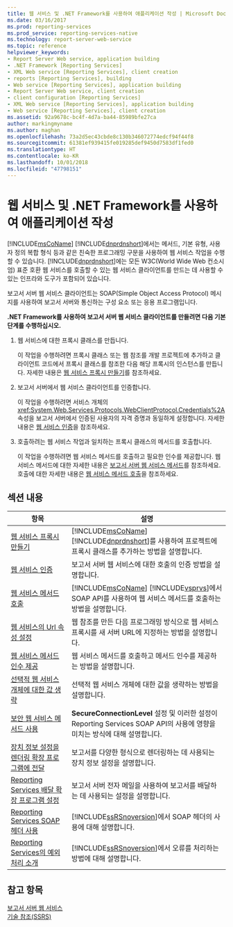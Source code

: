```yaml
---
title: 웹 서비스 및 .NET Framework를 사용하여 애플리케이션 작성 | Microsoft Docs
ms.date: 03/16/2017
ms.prod: reporting-services
ms.prod_service: reporting-services-native
ms.technology: report-server-web-service
ms.topic: reference
helpviewer_keywords:
- Report Server Web service, application building
- .NET Framework [Reporting Services]
- XML Web service [Reporting Services], client creation
- reports [Reporting Services], building
- Web service [Reporting Services], application building
- Report Server Web service, client creation
- client configuration [Reporting Services]
- XML Web service [Reporting Services], application building
- Web service [Reporting Services], client creation
ms.assetid: 92a9678c-bc4f-4d7a-ba44-85989bfe27ca
author: markingmyname
ms.author: maghan
ms.openlocfilehash: 73a2d5ec43cbde8c130b346072774edcf94f44f8
ms.sourcegitcommit: 61381ef939415fe019285def9450d7583df1fed0
ms.translationtype: HT
ms.contentlocale: ko-KR
ms.lasthandoff: 10/01/2018
ms.locfileid: "47798151"
---
```

# <a name="building-applications-using-the-web-service-and-the-net-framework"></a>웹 서비스 및 .NET Framework를 사용하여 애플리케이션 작성
  [!INCLUDE[msCoName](../../../includes/msconame-md.md)] [!INCLUDE[dnprdnshort](../../../includes/dnprdnshort-md.md)]에서는 메서드, 기본 유형, 사용자 정의 복합 형식 등과 같은 친숙한 프로그래밍 구문을 사용하여 웹 서비스 작업을 수행할 수 있습니다. [!INCLUDE[dnprdnshort](../../../includes/dnprdnshort-md.md)]에는 모든 W3C(World Wide Web 컨소시엄) 표준 호환 웹 서비스를 호출할 수 있는 웹 서비스 클라이언트를 만드는 데 사용할 수 있는 인프라와 도구가 포함되어 있습니다.  
  
 보고서 서버 웹 서비스 클라이언트는 SOAP(Simple Object Access Protocol) 메시지를 사용하여 보고서 서버와 통신하는 구성 요소 또는 응용 프로그램입니다.  
  
 **.NET Framework를 사용하여 보고서 서버 웹 서비스 클라이언트를 만들려면 다음 기본 단계를 수행하십시오.**  
  
1.  웹 서비스에 대한 프록시 클래스를 만듭니다.  
  
     이 작업을 수행하려면 프록시 클래스 또는 웹 참조를 개발 프로젝트에 추가하고 클라이언트 코드에서 프록시 클래스를 참조한 다음 해당 프록시의 인스턴스를 만듭니다. 자세한 내용은 [웹 서비스 프록시 만들기](../../../reporting-services/report-server-web-service/net-framework/creating-the-web-service-proxy.md)를 참조하세요.  
  
2.  보고서 서버에서 웹 서비스 클라이언트를 인증합니다.  
  
     이 작업을 수행하려면 서비스 개체의 <xref:System.Web.Services.Protocols.WebClientProtocol.Credentials%2A> 속성을 보고서 서버에서 인증된 사용자의 자격 증명과 동일하게 설정합니다. 자세한 내용은 [웹 서비스 인증](../../../reporting-services/report-server-web-service/net-framework/web-service-authentication.md)을 참조하세요.  
  
3.  호출하려는 웹 서비스 작업과 일치하는 프록시 클래스의 메서드를 호출합니다.  
  
     이 작업을 수행하려면 웹 서비스 메서드를 호출하고 필요한 인수를 제공합니다. 웹 서비스 메서드에 대한 자세한 내용은 [보고서 서버 웹 서비스 메서드](../../../reporting-services/report-server-web-service/methods/report-server-web-service-methods.md)를 참조하세요. 호출에 대한 자세한 내용은 [웹 서비스 메서드 호출](../../../reporting-services/report-server-web-service/net-framework/calling-web-service-methods.md)을 참조하세요.  
  
## <a name="in-this-section"></a>섹션 내용  
  
|항목|설명|  
|-----------|-----------------|  
|[웹 서비스 프록시 만들기](../../../reporting-services/report-server-web-service/net-framework/creating-the-web-service-proxy.md)|[!INCLUDE[msCoName](../../../includes/msconame-md.md)] [!INCLUDE[dnprdnshort](../../../includes/dnprdnshort-md.md)]를 사용하여 프로젝트에 프록시 클래스를 추가하는 방법을 설명합니다.|  
|[웹 서비스 인증](../../../reporting-services/report-server-web-service/net-framework/web-service-authentication.md)|보고서 서버 웹 서비스에 대한 호출의 인증 방법을 설명합니다.|  
|[웹 서비스 메서드 호출](../../../reporting-services/report-server-web-service/net-framework/calling-web-service-methods.md)|[!INCLUDE[msCoName](../../../includes/msconame-md.md)] [!INCLUDE[vsprvs](../../../includes/vsprvs-md.md)]에서 SOAP API를 사용하여 웹 서비스 메서드를 호출하는 방법을 설명합니다.|  
|[웹 서비스의 Url 속성 설정](../../../reporting-services/report-server-web-service/net-framework/setting-the-url-property-of-the-web-service.md)|웹 참조를 만든 다음 프로그래밍 방식으로 웹 서비스 프록시를 새 서버 URL에 지정하는 방법을 설명합니다.|  
|[웹 서비스 메서드 인수 제공](../../../reporting-services/report-server-web-service/net-framework/supplying-web-service-method-arguments.md)|웹 서비스 메서드를 호출하고 메서드 인수를 제공하는 방법을 설명합니다.|  
|[선택적 웹 서비스 개체에 대한 값 생략](../../../reporting-services/report-server-web-service/net-framework/omitting-values-for-optional-web-service-objects.md)|선택적 웹 서비스 개체에 대한 값을 생략하는 방법을 설명합니다.|  
|[보안 웹 서비스 메서드 사용](../../../reporting-services/report-server-web-service/net-framework/using-secure-web-service-methods.md)|**SecureConnectionLevel** 설정 및 이러한 설정이 Reporting Services SOAP API의 사용에 영향을 미치는 방식에 대해 설명합니다.|  
|[장치 정보 설정을 렌더링 확장 프로그램에 전달](../../../reporting-services/report-server-web-service/net-framework/passing-device-information-settings-to-rendering-extensions.md)|보고서를 다양한 형식으로 렌더링하는 데 사용되는 장치 정보 설정을 설명합니다.|  
|[Reporting Services 배달 확장 프로그램 설정](../../../reporting-services/report-server-web-service/net-framework/reporting-services-delivery-extension-settings.md)|보고서 서버 전자 메일을 사용하여 보고서를 배달하는 데 사용되는 설정을 설명합니다.|  
|[Reporting Services SOAP 헤더 사용](../../../reporting-services/report-server-web-service-net-framework-soap-headers/using-reporting-services-soap-headers.md)|[!INCLUDE[ssRSnoversion](../../../includes/ssrsnoversion-md.md)]에서 SOAP 헤더의 사용에 대해 설명합니다.|  
|[Reporting Services의 예외 처리 소개](../../../reporting-services/report-server-web-service-net-framework-exception-handling/introducing-exception-handling-in-reporting-services.md)|[!INCLUDE[ssRSnoversion](../../../includes/ssrsnoversion-md.md)]에서 오류를 처리하는 방법에 대해 설명합니다.|  
  
## <a name="see-also"></a>참고 항목  
 [보고서 서버 웹 서비스](../../../reporting-services/report-server-web-service/report-server-web-service.md)   
 [기술 참조&#40;SSRS&#41;](../../../reporting-services/technical-reference-ssrs.md)  
  
  

